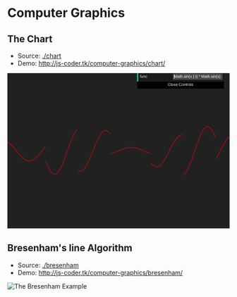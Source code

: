# Computer Graphics

## The Chart

- Source: [./chart](./chart)
- Demo: http://js-coder.tk/computer-graphics/chart/

![The Chart Example](./chart/src/assets/chart.png)

## Bresenham's line Algorithm

- Source: [./bresenham](./bresenham)
- Demo: http://js-coder.tk/computer-graphics/bresenham/

![The Bresenham Example](.bresenham/src/assets/bresenham.png)
